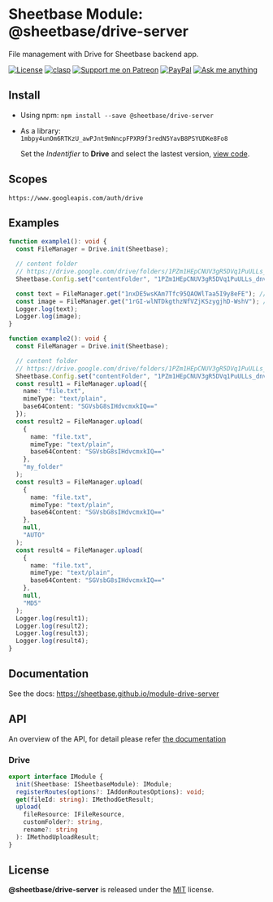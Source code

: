 # Sheetbase Module: @sheetbase/drive-server

File management with Drive for Sheetbase backend app.

<!-- <content> -->

[![License][license_badge]][license_url] [![clasp][clasp_badge]][clasp_url] [![Support me on Patreon][patreon_badge]][patreon_url] [![PayPal][paypal_donate_badge]][paypal_donate_url] [![Ask me anything][ask_me_badge]][ask_me_url]

<!-- </content> -->

## Install

- Using npm: `npm install --save @sheetbase/drive-server`

- As a library: `1mbpy4unOm6RTKzU_awPJnt9mNncpFPXR9f3redN5YavB8PSYUDKe8Fo8`

  Set the _Indentifier_ to **Drive** and select the lastest version, [view code](https://script.google.com/d/1mbpy4unOm6RTKzU_awPJnt9mNncpFPXR9f3redN5YavB8PSYUDKe8Fo8/edit?usp=sharing).

## Scopes

`https://www.googleapis.com/auth/drive`

## Examples

```ts
function example1(): void {
  const FileManager = Drive.init(Sheetbase);

  // content folder
  // https://drive.google.com/drive/folders/1PZm1HEpCNUV3gR5DVq1PuULLs_dnvhdY?usp=sharing
  Sheetbase.Config.set("contentFolder", "1PZm1HEpCNUV3gR5DVq1PuULLs_dnvhdY");

  const text = FileManager.get("1nxDE5wsKAm7Tfc95QAOWlTaa5I9y8eFE"); // file.txt
  const image = FileManager.get("1rGI-wlNTDkgthzNfVZjKSzygjhD-WshV"); // image.jpg
  Logger.log(text);
  Logger.log(image);
}

function example2(): void {
  const FileManager = Drive.init(Sheetbase);

  // content folder
  // https://drive.google.com/drive/folders/1PZm1HEpCNUV3gR5DVq1PuULLs_dnvhdY?usp=sharing
  Sheetbase.Config.set("contentFolder", "1PZm1HEpCNUV3gR5DVq1PuULLs_dnvhdY");
  const result1 = FileManager.upload({
    name: "file.txt",
    mimeType: "text/plain",
    base64Content: "SGVsbG8sIHdvcmxkIQ=="
  });
  const result2 = FileManager.upload(
    {
      name: "file.txt",
      mimeType: "text/plain",
      base64Content: "SGVsbG8sIHdvcmxkIQ=="
    },
    "my_folder"
  );
  const result3 = FileManager.upload(
    {
      name: "file.txt",
      mimeType: "text/plain",
      base64Content: "SGVsbG8sIHdvcmxkIQ=="
    },
    null,
    "AUTO"
  );
  const result4 = FileManager.upload(
    {
      name: "file.txt",
      mimeType: "text/plain",
      base64Content: "SGVsbG8sIHdvcmxkIQ=="
    },
    null,
    "MD5"
  );
  Logger.log(result1);
  Logger.log(result2);
  Logger.log(result3);
  Logger.log(result4);
}
```

## Documentation

See the docs: https://sheetbase.github.io/module-drive-server

## API

An overview of the API, for detail please refer [the documentation](https://sheetbase.github.io/module-drive-server)

### Drive

```ts
export interface IModule {
  init(Sheetbase: ISheetbaseModule): IModule;
  registerRoutes(options?: IAddonRoutesOptions): void;
  get(fileId: string): IMethodGetResult;
  upload(
    fileResource: IFileResource,
    customFolder?: string,
    rename?: string
  ): IMethodUploadResult;
}
```

## License

**@sheetbase/drive-server** is released under the [MIT](https://github.com/sheetbase/module-drive-server/blob/master/LICENSE) license.

<!-- <footer> -->

[license_badge]: https://img.shields.io/github/license/mashape/apistatus.svg
[license_url]: https://github.com/sheetbase/module-drive-server/blob/master/LICENSE
[clasp_badge]: https://img.shields.io/badge/built%20with-clasp-4285f4.svg
[clasp_url]: https://github.com/google/clasp
[patreon_badge]: https://ionicabizau.github.io/badges/patreon.svg
[patreon_url]: https://www.patreon.com/lamnhan
[paypal_donate_badge]: https://ionicabizau.github.io/badges/paypal_donate.svg
[paypal_donate_url]: https://www.paypal.me/lamnhan
[ask_me_badge]: https://img.shields.io/badge/ask/me-anything-1abc9c.svg
[ask_me_url]: https://m.me/sheetbase

<!-- </footer> -->
